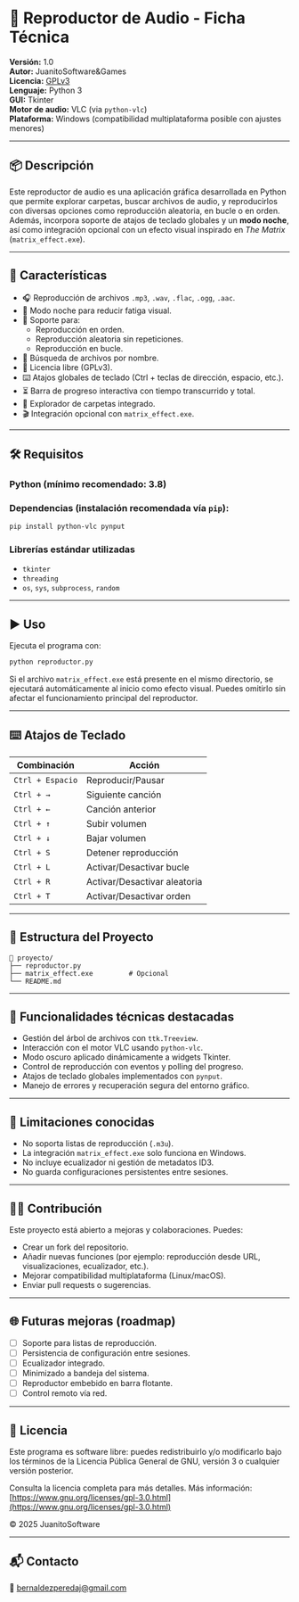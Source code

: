 # 🎵 Reproductor de Audio - Ficha Técnica

**Versión:** 1.0  
**Autor:** JuanitoSoftware&Games  
**Licencia:** [GPLv3](https://www.gnu.org/licenses/gpl-3.0.html)  
**Lenguaje:** Python 3  
**GUI:** Tkinter  
**Motor de audio:** VLC (via `python-vlc`)  
**Plataforma:** Windows (compatibilidad multiplataforma posible con ajustes menores)  

---

## 📦 Descripción

Este reproductor de audio es una aplicación gráfica desarrollada en Python que permite explorar carpetas, buscar archivos de audio, y reproducirlos con diversas opciones como reproducción aleatoria, en bucle o en orden. Además, incorpora soporte de atajos de teclado globales y un **modo noche**, así como integración opcional con un efecto visual inspirado en *The Matrix* (`matrix_effect.exe`).

---

## 🧩 Características

- 🎧 Reproducción de archivos `.mp3`, `.wav`, `.flac`, `.ogg`, `.aac`.
- 🌙 Modo noche para reducir fatiga visual.
- 🔁 Soporte para:
  - Reproducción en orden.
  - Reproducción aleatoria sin repeticiones.
  - Reproducción en bucle.
- 🧠 Búsqueda de archivos por nombre.
- 🔐 Licencia libre (GPLv3).
- ⌨️ Atajos globales de teclado (Ctrl + teclas de dirección, espacio, etc.).
- ⏳ Barra de progreso interactiva con tiempo transcurrido y total.
- 📁 Explorador de carpetas integrado.
- 🎬 Integración opcional con `matrix_effect.exe`.

---

## 🛠️ Requisitos

### Python (mínimo recomendado: 3.8)

### Dependencias (instalación recomendada vía `pip`):

```bash
pip install python-vlc pynput
```

### Librerías estándar utilizadas

- `tkinter`
- `threading`
- `os`, `sys`, `subprocess`, `random`

---

## ▶️ Uso

Ejecuta el programa con:

```bash
python reproductor.py
```

Si el archivo `matrix_effect.exe` está presente en el mismo directorio, se ejecutará automáticamente al inicio como efecto visual. Puedes omitirlo sin afectar el funcionamiento principal del reproductor.

---

## ⌨️ Atajos de Teclado

| Combinación | Acción                         |
|-------------|--------------------------------|
| `Ctrl + Espacio` | Reproducir/Pausar           |
| `Ctrl + →`       | Siguiente canción           |
| `Ctrl + ←`       | Canción anterior            |
| `Ctrl + ↑`       | Subir volumen               |
| `Ctrl + ↓`       | Bajar volumen               |
| `Ctrl + S`       | Detener reproducción        |
| `Ctrl + L`       | Activar/Desactivar bucle    |
| `Ctrl + R`       | Activar/Desactivar aleatoria|
| `Ctrl + T`       | Activar/Desactivar orden     |

---

## 📁 Estructura del Proyecto

```
📁 proyecto/
├── reproductor.py
├── matrix_effect.exe         # Opcional
└── README.md
```

---

## 🧪 Funcionalidades técnicas destacadas

- Gestión del árbol de archivos con `ttk.Treeview`.
- Interacción con el motor VLC usando `python-vlc`.
- Modo oscuro aplicado dinámicamente a widgets Tkinter.
- Control de reproducción con eventos y polling del progreso.
- Atajos de teclado globales implementados con `pynput`.
- Manejo de errores y recuperación segura del entorno gráfico.

---

## 🧱 Limitaciones conocidas

- No soporta listas de reproducción (`.m3u`).
- La integración `matrix_effect.exe` solo funciona en Windows.
- No incluye ecualizador ni gestión de metadatos ID3.
- No guarda configuraciones persistentes entre sesiones.

---

## 🧑‍💻 Contribución

Este proyecto está abierto a mejoras y colaboraciones. Puedes:

- Crear un fork del repositorio.
- Añadir nuevas funciones (por ejemplo: reproducción desde URL, visualizaciones, ecualizador, etc.).
- Mejorar compatibilidad multiplataforma (Linux/macOS).
- Enviar pull requests o sugerencias.

---

## 🌐 Futuras mejoras (roadmap)

- [ ] Soporte para listas de reproducción.
- [ ] Persistencia de configuración entre sesiones.
- [ ] Ecualizador integrado.
- [ ] Minimizado a bandeja del sistema.
- [ ] Reproductor embebido en barra flotante.
- [ ] Control remoto vía red.

---

## 📃 Licencia

Este programa es software libre: puedes redistribuirlo y/o modificarlo bajo los términos de la Licencia Pública General de GNU, versión 3 o cualquier versión posterior.

Consulta la licencia completa para más detalles.
Más información: [https://www.gnu.org/licenses/gpl-3.0.html](https://www.gnu.org/licenses/gpl-3.0.html)

© 2025 JuanitoSoftware

---

## 📬 Contacto

📧 bernaldezperedaj@gmail.com
